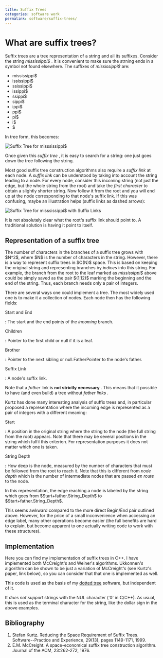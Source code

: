 ```yaml
---
title: Suffix Trees
categories: software work
permalink: software/suffix-trees/
---
```


# What are suffix trees?

Suffix trees are a tree representation of a string and all its suffixes.
Consider the string *mississippi\$* . It is convenient to make sure the
strning ends in a symbol not found elsewhere. The suffixes of
*mississippi\$* are:

-   mississippi\$
-   ississippi\$
-   ssissippi\$
-   issippi\$
-   ssippi\$
-   sippi\$
-   ippi\$
-   ppi\$
-   pi\$
-   i\$
-   \$

In tree form, this becomes:

![Suffix Tree for misssissippi\$](/files/mississippi-0-no-sl.png)

Once given this *suffix tree* , it is easy to search for a string: one
just goes down the tree following the string.

Most good suffix tree construction algorithms also require a *suffix
link* at each node. A *suffix link* can be understood by taking into
account the string leading to a node. For every node, consider this
incoming string (not just the edge, but the whole string from the root)
and take the *first character* to obtain a slightly shorter string. Now
follow it from the root and you will end up at the node corresponding to
that node\'s suffix link. If this was confusing, maybe an illustration
helps (suffix links as dashed arrows):

![Suffix Tree for misssissippi\$ with Suffix Links](/files/mississippi-0.png)

It is not absolutely clear what the root\'s suffix link should point to.
A traditional solution is having it point to itself.

## Representation of a suffix tree

The number of characters in the branches of a suffix tree grows with
\$N\^2\$, where \$N\$ is the number of characters in the string.
However, there is a way to represent suffix trees in \$O(N)\$ space.
This is based on keeping the original string and representing branches
by *indices* into this string. For example, the branch from the root to
the leaf marked as *mississippi\$* above could be simply saved as the
pair \$(1,12)\$ marking the beginning and the end of the string. Thus,
each branch needs only a pair of integers.

There are several ways one could implement a tree. The most widely used
one is to make it a collection of nodes. Each node then has the
following fields:

Start and End

:   The start and the end points of the *incoming* branch.

Children

:   Pointer to the first child or null if it is a leaf.

Brother

:   Pointer to the next sibling or null.FatherPointer to the node\'s
    father.

Suffix Link

:   A node\'s suffix link.

Note that a *father* link is **not strictly necessary** . This means
that it possible to have (and even build) a tree without *father links*
.

Kurtz has done many interesting analysis of suffix trees and, in
particular proposed a representation where the incoming edge is
represented as a pair of integers with a different meaning:

Start

:   A position in the original string where the string to the node (the
    full string from the root) appears. Note that there may be several
    positions in the string which fulfil this criterion. For
    representation purposes it does not matter which one is taken.

String Depth

:   How deep is the node, measured by the number of characters that must
    be followed from the root to reach it. Note that this is different
    from *node depth* which is the number of intermediate nodes that are
    passed *en route* to the node.

In this representation, the edge reaching a node is labeled by the
string which goes from \$Start+father.String_Depth\$ to
\$Start+father.String_Depth\$.

This seems awkward compared to the more direct Begin/End pair outlined
above. However, for the price of a small inconvenience when accessing an
edge label, many other operations become easier (the full benefits are
hard to explain, but become apparent to one actually writing code to
work with these structures).

## Implementation

Here you can find my implementation of suffix trees in C++. I have implemented
both McCreight's and Weiner's algorithms. Ukkonnen\'s algorithm can be shown
to be just a variation of McCreight\'s (see Kurtz's paper, link below), so you
can consider that that one is implemented as well.

This code is used as the basis of my [dotted tree](dotted-tree) software, but
independent of it.

It *does not support* strings with the NUL character (\'0\' in C/C++).  As
usual, this is used as the terminal character for the string, like the dollar
sign in the above examples.

## Bibliography

1.  Stefan Kurtz. Reducing the Space Requirement of Suffix Trees.
    Software\--Practice and Experience, 29(13), pages 1149-1171, 1999.
2.  E.M. McCreight. A space-economical suffix tree construction
    algorithm. Journal of the ACM, 23:262-272, 1976.
